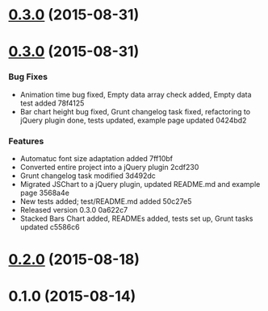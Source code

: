 <a name="0.3.0"></a>
# [0.3.0](//compare/0.3.0...v0.3.0) (2015-08-31)




<a name="0.3.0"></a>
# [0.3.0](//compare/0.2.0...0.3.0) (2015-08-31)


### Bug Fixes

* Animation time bug fixed, Empty data array check added, Empty data test added 78f4125
* Bar chart height bug fixed, Grunt changelog task fixed, refactoring to jQuery plugin done, tests updated, example page updated 0424bd2

### Features

* Automatuc font size adaptation added 7ff10bf
* Converted entire project into a jQuery plugin 2cdf230
* Grunt changelog task modified 3d492dc
* Migrated JSChart to a jQuery plugin, updated README.md and example page 3568a4e
* New tests added; test/README.md added 50c27e5
* Released version 0.3.0 0a622c7
* Stacked Bars Chart added, READMEs added, tests set up, Grunt tasks updated c5586c6



<a name="0.2.0"></a>
# [0.2.0](//compare/0.1.0...0.2.0) (2015-08-18)




<a name="0.1.0"></a>
# 0.1.0 (2015-08-14)




